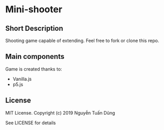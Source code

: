 # Mini-shooter

## Short Description

Shooting game capable of extending. Feel free to fork or clone this repo.

## Main components

Game is created thanks to:

-   Vanilla.js
-   p5.js

## License

MIT License. Copyright (c) 2019 Nguyễn Tuấn Dũng

See LICENSE for details